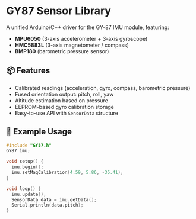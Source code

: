 # GY87 Sensor Library

A unified Arduino/C++ driver for the GY-87 IMU module, featuring:
- **MPU6050** (3-axis accelerometer + 3-axis gyroscope)
- **HMC5883L** (3-axis magnetometer / compass)
- **BMP180** (barometric pressure sensor)

## 📦 Features
- Calibrated readings (acceleration, gyro, compass, barometric pressure)
- Fused orientation output: pitch, roll, yaw
- Altitude estimation based on pressure
- EEPROM-based gyro calibration storage
- Easy-to-use API with `SensorData` structure

## 🧪 Example Usage

```cpp
#include "GY87.h"
GY87 imu;

void setup() {
  imu.begin();
  imu.setMagCalibration(4.59, 5.86, -35.41);
}

void loop() {
  imu.update();
  SensorData data = imu.getData();
  Serial.println(data.pitch);
}
